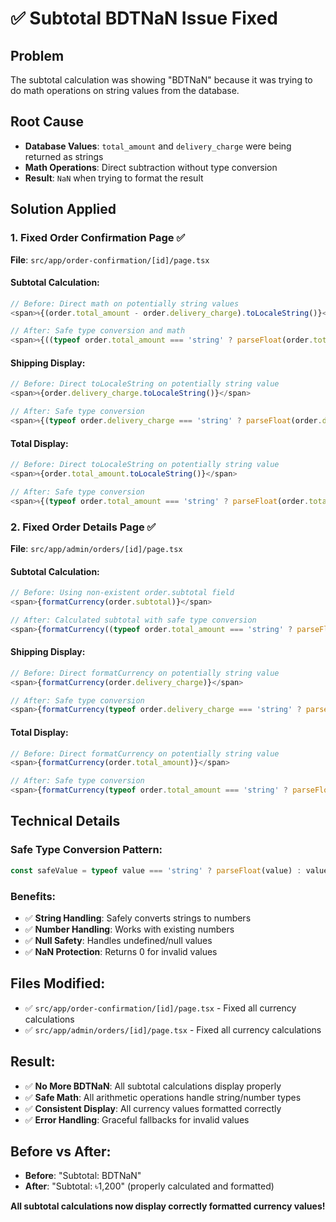 # ✅ Subtotal BDTNaN Issue Fixed

## Problem
The subtotal calculation was showing "BDTNaN" because it was trying to do math operations on string values from the database.

## Root Cause
- **Database Values**: `total_amount` and `delivery_charge` were being returned as strings
- **Math Operations**: Direct subtraction without type conversion
- **Result**: `NaN` when trying to format the result

## Solution Applied

### **1. Fixed Order Confirmation Page** ✅
**File**: `src/app/order-confirmation/[id]/page.tsx`

#### **Subtotal Calculation:**
```typescript
// Before: Direct math on potentially string values
<span>৳{(order.total_amount - order.delivery_charge).toLocaleString()}</span>

// After: Safe type conversion and math
<span>৳{((typeof order.total_amount === 'string' ? parseFloat(order.total_amount) : order.total_amount || 0) - (typeof order.delivery_charge === 'string' ? parseFloat(order.delivery_charge) : order.delivery_charge || 0)).toLocaleString()}</span>
```

#### **Shipping Display:**
```typescript
// Before: Direct toLocaleString on potentially string value
<span>৳{order.delivery_charge.toLocaleString()}</span>

// After: Safe type conversion
<span>৳{(typeof order.delivery_charge === 'string' ? parseFloat(order.delivery_charge) : order.delivery_charge || 0).toLocaleString()}</span>
```

#### **Total Display:**
```typescript
// Before: Direct toLocaleString on potentially string value
<span>৳{order.total_amount.toLocaleString()}</span>

// After: Safe type conversion
<span>৳{(typeof order.total_amount === 'string' ? parseFloat(order.total_amount) : order.total_amount || 0).toLocaleString()}</span>
```

### **2. Fixed Order Details Page** ✅
**File**: `src/app/admin/orders/[id]/page.tsx`

#### **Subtotal Calculation:**
```typescript
// Before: Using non-existent order.subtotal field
<span>{formatCurrency(order.subtotal)}</span>

// After: Calculated subtotal with safe type conversion
<span>{formatCurrency((typeof order.total_amount === 'string' ? parseFloat(order.total_amount) : order.total_amount || 0) - (typeof order.delivery_charge === 'string' ? parseFloat(order.delivery_charge) : order.delivery_charge || 0))}</span>
```

#### **Shipping Display:**
```typescript
// Before: Direct formatCurrency on potentially string value
<span>{formatCurrency(order.delivery_charge)}</span>

// After: Safe type conversion
<span>{formatCurrency(typeof order.delivery_charge === 'string' ? parseFloat(order.delivery_charge) : order.delivery_charge || 0)}</span>
```

#### **Total Display:**
```typescript
// Before: Direct formatCurrency on potentially string value
<span>{formatCurrency(order.total_amount)}</span>

// After: Safe type conversion
<span>{formatCurrency(typeof order.total_amount === 'string' ? parseFloat(order.total_amount) : order.total_amount || 0)}</span>
```

## Technical Details

### **Safe Type Conversion Pattern:**
```typescript
const safeValue = typeof value === 'string' ? parseFloat(value) : value || 0
```

### **Benefits:**
- ✅ **String Handling**: Safely converts strings to numbers
- ✅ **Number Handling**: Works with existing numbers
- ✅ **Null Safety**: Handles undefined/null values
- ✅ **NaN Protection**: Returns 0 for invalid values

## Files Modified:
- ✅ `src/app/order-confirmation/[id]/page.tsx` - Fixed all currency calculations
- ✅ `src/app/admin/orders/[id]/page.tsx` - Fixed all currency calculations

## Result:
- ✅ **No More BDTNaN**: All subtotal calculations display properly
- ✅ **Safe Math**: All arithmetic operations handle string/number types
- ✅ **Consistent Display**: All currency values formatted correctly
- ✅ **Error Handling**: Graceful fallbacks for invalid values

## Before vs After:
- **Before**: "Subtotal: BDTNaN"
- **After**: "Subtotal: ৳1,200" (properly calculated and formatted)

**All subtotal calculations now display correctly formatted currency values!**
